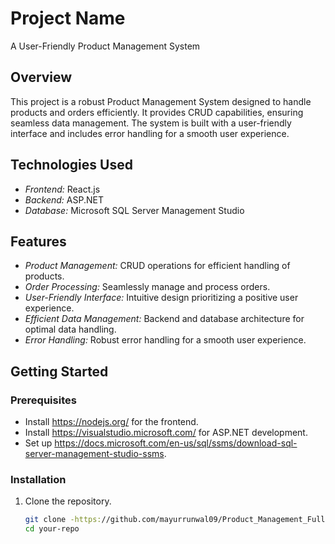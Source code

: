 # Project Name

A User-Friendly Product Management System

## Overview

This project is a robust Product Management System designed to handle products and orders efficiently. It provides CRUD capabilities, ensuring seamless data management. The system is built with a user-friendly interface and includes error handling for a smooth user experience.

## Technologies Used

- *Frontend:* React.js
- *Backend:* ASP.NET
- *Database:* Microsoft SQL Server Management Studio

## Features

- *Product Management:* CRUD operations for efficient handling of products.
- *Order Processing:* Seamlessly manage and process orders.
- *User-Friendly Interface:* Intuitive design prioritizing a positive user experience.
- *Efficient Data Management:* Backend and database architecture for optimal data handling.
- *Error Handling:* Robust error handling for a smooth user experience.

## Getting Started

### Prerequisites

- Install https://nodejs.org/ for the frontend.
- Install https://visualstudio.microsoft.com/ for ASP.NET development.
- Set up https://docs.microsoft.com/en-us/sql/ssms/download-sql-server-management-studio-ssms.

### Installation

1. Clone the repository.
   ```bash
   git clone -https://github.com/mayurrunwal09/Product_Management_FullStack.git
   cd your-repo

